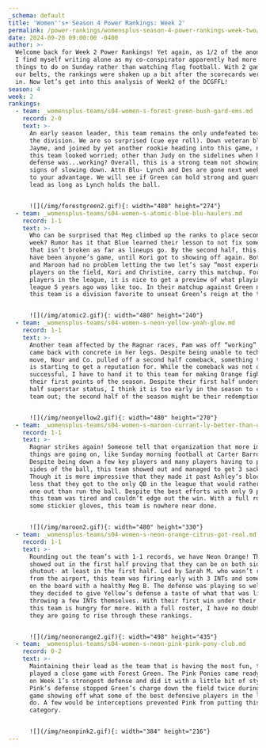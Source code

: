 ```yaml
---
_schema: default
title: 'Women''s+ Season 4 Power Rankings: Week 2'
permalink: /power-rankings/womensplus-season-4-power-rankings-week-two/
date: 2024-09-20 09:00:00 -0400
author: >-
  Welcome back for Week 2 Power Rankings! Yet again, as 1/2 of the anonymous duo
  I find myself writing alone as my co-conspirator apparently had more important
  things to do on Sunday rather than watching flag football. With 2 games under
  our belts, the rankings were shaken up a bit after the scorecards were turned
  in. Now let’s get into this analysis of Week2 of the DCGFFL!
season: 4
week: 2
rankings:
  - team: _womensplus-teams/s04-women-s-forest-green-bush-gard-ems.md
    record: 2-0
    text: >-
      An early season leader, this team remains the only undefeated team left in
      the division. We are so surprised (cue eye roll). Down veteran blocker,
      Jayme, and joined by yet another rookie heading into this game, no one on
      this team looked worried; other than Judy on the sidelines when her
      defense was...working? Overall, this is a strong team not showing any
      signs of slowing down. Attn Blu- Lynch and Des are gone next week, use it
      to your advantage. We will see if Green can hold strong and guard their
      lead as long as Lynch holds the ball.


      ![](/img/forestgreen2.gif){: width="480" height="274"}
  - team: _womensplus-teams/s04-women-s-atomic-blue-blu-haulers.md
    record: 1-1
    text: >-
      Who can be surprised that Meg climbed up the ranks to place second this
      week? Rumor has it that Blue learned their lesson to not fix something
      that isn’t broken as far as lineups go. By the second half, this could
      have been anyone’s game, until Kori got to showing off again. Both Blue
      and Maroon had no problem letting the two let’s say “most experienced”
      players on the field, Kori and Christine, carry this matchup. For any new
      players in the league, it is nice to get a preview of what playing in the
      league 5 years ago was like too. In their matchup against Green next week,
      this team is a division favorite to unseat Green’s reign at the top.


      ![](/img/atomic2.gif){: width="480" height="240"}
  - team: _womensplus-teams/s04-women-s-neon-yellow-yeah-glow.md
    record: 1-1
    text: >-
      Another team affected by the Ragnar races, Pam was off “working” and Nour
      came back with concrete in her legs. Despite being unable to technically
      move, Nour and Co. pulled off a second half comeback, something their team
      is starting to get a reputation for. While the comeback was not quite
      successful, I have to hand it to this team for making Orange fight for
      their first points of the season. Despite their first half underdog second
      half superstar status, I think it is too early in the season to count this
      team out; the second half of the season might be their redemption tour.


      ![](/img/neonyellow2.gif){: width="480" height="270"}
  - team: _womensplus-teams/s04-women-s-maroon-currant-ly-better-than-u.md
    record: 1-1
    text: >-
      Ragnar strikes again! Someone tell that organization that more important
      things are going on, like Sunday morning football at Carter Barron.
      Despite being down a few key players and many players having to play both
      sides of the ball, this team showed out and managed to get 3 sacks on Meg.
      Though it is more impressive that they made it past Ashley’s block and
      less that they got to the only QB in the league that would rather kneel
      one out than run the ball. Despite the best efforts with only 9 players,
      this team was tired and couldn’t edge out the win. With a full roster and
      some stickier gloves, this team is nowhere near done.


      ![](/img/maroon2.gif){: width="480" height="330"}
  - team: _womensplus-teams/s04-women-s-neon-orange-citrus-got-real.md
    record: 1-1
    text: >-
      Rounding out the team’s with 1-1 records, we have Neon Orange! This team
      showed out in the first half proving that they can be on both sides of a
      shutout- at least in the first half. Led by Sarah M. who wasn’t running
      from the airport, this team was firing early with 3 INTs and some points
      on the board with a healthy Meg B. The defense was playing so well that
      they decided to give Yellow’s defense a taste of what that was like by
      throwing a few INTs themselves. With their first win under their belt,
      this team is hungry for more. With a full roster, I have no doubt that
      they are going to rise through these rankings.


      ![](/img/neonorange2.gif){: width="498" height="435"}
  - team: _womensplus-teams/s04-women-s-neon-pink-pink-pony-club.md
    record: 0-2
    text: >-
      Maintaining their lead as the team that is having the most fun, this team
      played a close game with Forest Green. The Pink Ponies came ready to take
      on Week 1’s strongest defense and did it with a little bit of style.
      Pink’s defense stopped Green’s charge down the field twice during this
      game showing off what some of the best defensive players in the league can
      do. A few would be interceptions prevented Pink from putting this in the W
      category.


      ![](/img/neonpink2.gif){: width="384" height="216"}
---
```

